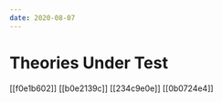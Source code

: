 ```yaml
---
date: 2020-08-07
---
```


# Theories Under Test

[[f0e1b602]]
[[b0e2139c]]
[[234c9e0e]]
[[0b0724e4]]
